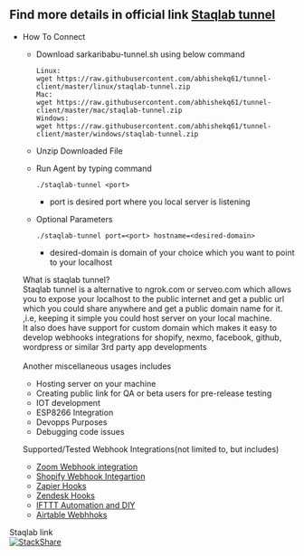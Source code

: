 ## Find more details in official link [Staqlab tunnel](https://tunnel.staqlab.com/)

-  How To Connect
   - Download sarkaribabu-tunnel.sh using below command<br>
      ```
     Linux:
     wget https://raw.githubusercontent.com/abhishekq61/tunnel-client/master/linux/staqlab-tunnel.zip
     Mac:
     wget https://raw.githubusercontent.com/abhishekq61/tunnel-client/master/mac/staqlab-tunnel.zip
     Windows:
     wget https://raw.githubusercontent.com/abhishekq61/tunnel-client/master/windows/staqlab-tunnel.zip
     ```
   - Unzip Downloaded File<br>
 
    - Run Agent by typing command<br>
      ```    
      ./staqlab-tunnel <port>
       ```
         - port is desired port where you local server is listening
     - Optional Parameters
       <br>
         ```
       ./staqlab-tunnel port=<port> hostname=<desired-domain>
       ```
         - desired-domain is domain of your choice which you want to point to your localhost
         
         
   What is staqlab tunnel?<br/>
   Staqlab tunnel is a alternative to ngrok.com or serveo.com which allows you to expose your localhost to
   the public internet and get a public url which you could share anywhere and get a public domain name for it. ,i.e, 
   keeping it simple you could host server on your local machine.<br/>
   It also does have support for custom domain which makes it easy to develop webhooks integrations for shopify, nexmo,
   facebook, github, wordpress or similar 3rd party app developments <br/><br/>
   Another miscellaneous usages includes<br/>
   - Hosting server on your machine
   - Creating public link for QA or beta users for pre-release testing
   - IOT development 
   - ESP8266 Integration
   - Devopps Purposes
   - Debugging code issues
   
   Supported/Tested Webhook Integrations(not limited to, but includes)
   - [Zoom Webhook integration](https://marketplace.zoom.us/docs/guides/tools-resources/webhooks)
   - [Shopify Webhook Integartion](https://shopify.dev/docs/admin-api/rest/reference/events/webhook)
   - [Zapier Hooks](https://zapier.com/page/webhooks/)
   - [Zendesk Hooks](https://support.zendesk.com/hc/en-us/articles/204890268-Creating-webhooks-with-the-HTTP-target)
   - [IFTTT Automation and DIY](https://ifttt.com/maker_webhooks)
   - [Airtable Webhhoks](https://automate.io/integration/airtable/webhooks) 
   
               
         
Staqlab link         
[![StackShare](https://img.shields.io/badge/tech-stack-0690fa.svg?style=flat)](https://stackshare.io/staqlab-tunnel/staqlab-tunnel)
         
    